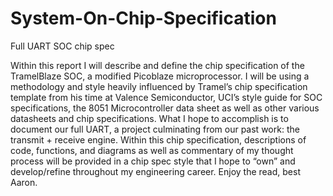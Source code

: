 # System-On-Chip-Specification
Full UART SOC chip spec 

Within this report I will describe and define the chip specification of the TramelBlaze SOC, a modified Picoblaze microprocessor. I will be using a methodology and style heavily influenced by Tramel’s chip specification template from his time at Valence Semiconductor, UCI’s style guide for SOC specifications, the 8051 Microcontroller data sheet as well as other various datasheets and chip specifications. What I hope to accomplish is to document our full UART, a project culminating from our past work: the transmit + receive engine. Within this chip specification, descriptions of code, functions, and diagrams as well as commentary of my thought  process will be provided in a chip spec style that I hope to “own” and develop/refine throughout my engineering career. Enjoy the read, best Aaron. 
